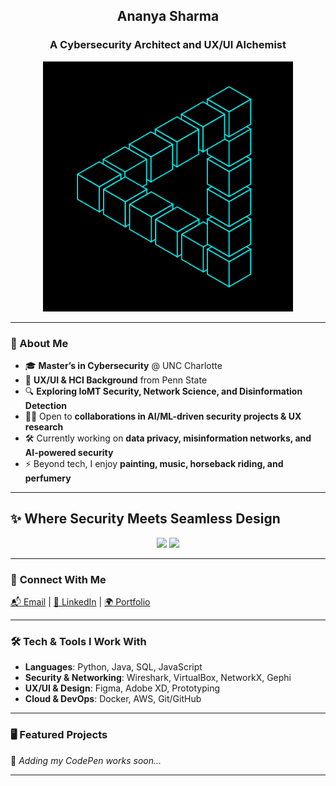 <h2 align="center"> Ananya Sharma </h2>
<h3 align="center">A Cybersecurity Architect and UX/UI Alchemist</h3>

<div align="center">
    <img src="./Ry6p.gif" alt="Creative Cybersecurity Enthusiast" width="400" />
</div>

---

### 🚀 About Me
- 🎓 **Master’s in Cybersecurity** @ UNC Charlotte  
- 🎨 **UX/UI & HCI Background** from Penn State  
- 🔍 **Exploring IoMT Security, Network Science, and Disinformation Detection**  
- 🤝🏾 Open to **collaborations in AI/ML-driven security projects & UX research**  
- 🛠 Currently working on **data privacy, misinformation networks, and AI-powered security**  
- ⚡ Beyond tech, I enjoy **painting, music, horseback riding, and perfumery**  

---

## **✨ Where Security Meets Seamless Design**
<p align="center">
  <img src="https://github-readme-stats.vercel.app/api?username=anasharma7&show_icons=true&theme=radical" height="180px"/>
  <img src="https://github-profile-trophy.vercel.app/?username=anasharma7&theme=darkhub"/>
</p>

---


### 🔗 **Connect With Me**
[📬 Email](mailto:aanasharma15@gmail.com) | [🔗 LinkedIn](https://www.linkedin.com/in/anasharma15/) | [🌍 Portfolio](your-portfolio-link)  

---

### 🛠 **Tech & Tools I Work With**
- **Languages**: Python, Java, SQL, JavaScript  
- **Security & Networking**: Wireshark, VirtualBox, NetworkX, Gephi  
- **UX/UI & Design**: Figma, Adobe XD, Prototyping  
- **Cloud & DevOps**: Docker, AWS, Git/GitHub  

---

### 🖥 **Featured Projects**
🚧 *Adding my CodePen works soon...*  

---
